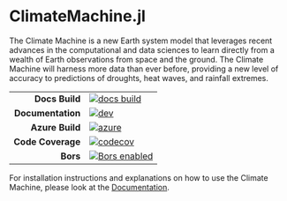 # ClimateMachine.jl

The Climate Machine is a new Earth system model that leverages recent advances in the computational and data sciences to learn directly from a wealth of Earth observations from space and the ground. The Climate Machine will harness more data than ever before, providing a new level of accuracy to predictions of droughts, heat waves, and rainfall extremes.

|||
|---------------------:|:----------------------------------------------|
| **Docs Build**       | [![docs build][docs-bld-img]][docs-bld-url]   |
| **Documentation**    | [![dev][docs-latest-img]][docs-latest-url]    |
| **Azure Build**      | [![azure][azure-img]][azure-url]              |
| **Code Coverage**    | [![codecov][codecov-img]][codecov-url]        |
| **Bors**             | [![Bors enabled][bors-img]][bors-url]         |

[docs-bld-img]: https://github.com/CliMA/ClimateMachine.jl/workflows/Documentation/badge.svg
[docs-bld-url]: https://github.com/CliMA/ClimateMachine.jl/actions?query=workflow%3ADocumentation

[docs-latest-img]: https://img.shields.io/badge/docs-latest-blue.svg
[docs-latest-url]: https://CliMA.github.io/ClimateMachine.jl/latest/

[azure-img]: https://dev.azure.com/climate-machine/ClimateMachine.jl/_apis/build/status/CliMA.ClimateMachine.jl?branchName=master
[azure-url]: https://dev.azure.com/climate-machine/ClimateMachine.jl/_build/latest?definitionId=5&branchName=master

[codecov-img]: https://codecov.io/gh/CliMA/ClimateMachine.jl/branch/master/graph/badge.svg
[codecov-url]: https://codecov.io/gh/CliMA/ClimateMachine.jl

[bors-img]: https://bors.tech/images/badge_small.svg
[bors-url]: https://app.bors.tech/repositories/11521

For installation instructions and explanations on how to use the Climate Machine, please look at the [Documentation](https://clima.github.io/ClimateMachine.jl/latest/GettingStarted/Installation/).
